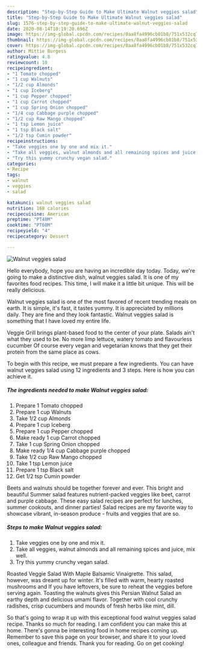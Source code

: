 ```yaml
---
description: "Step-by-Step Guide to Make Ultimate Walnut veggies salad"
title: "Step-by-Step Guide to Make Ultimate Walnut veggies salad"
slug: 1576-step-by-step-guide-to-make-ultimate-walnut-veggies-salad
date: 2020-08-14T10:19:20.696Z
image: https://img-global.cpcdn.com/recipes/0aa8fa4996cb01b8/751x532cq70/walnut-veggies-salad-recipe-main-photo.jpg
thumbnail: https://img-global.cpcdn.com/recipes/0aa8fa4996cb01b8/751x532cq70/walnut-veggies-salad-recipe-main-photo.jpg
cover: https://img-global.cpcdn.com/recipes/0aa8fa4996cb01b8/751x532cq70/walnut-veggies-salad-recipe-main-photo.jpg
author: Mittie Burgess
ratingvalue: 4.8
reviewcount: 10
recipeingredient:
- "1 Tomato chopped"
- "1 cup Walnuts"
- "1/2 cup Almonds"
- "1 cup Iceberg"
- "1 cup Pepper chopped"
- "1 cup Carrot chopped"
- "1 cup Spring Onion chopped"
- "1/4 cup Cabbage purple chopped"
- "1/2 cup Raw Mango chopped"
- "1 tsp Lemon juice"
- "1 tsp Black salt"
- "1/2 tsp Cumin powder"
recipeinstructions:
- "Take veggies one by one and mix it."
- "Take all veggies, walnut almonds and all remaining spices and juice, mix well."
- "Try this yummy crunchy vegan salad."
categories:
- Recipe
tags:
- walnut
- veggies
- salad

katakunci: walnut veggies salad 
nutrition: 168 calories
recipecuisine: American
preptime: "PT40M"
cooktime: "PT60M"
recipeyield: "4"
recipecategory: Dessert

---
```



![Walnut veggies salad](https://img-global.cpcdn.com/recipes/0aa8fa4996cb01b8/751x532cq70/walnut-veggies-salad-recipe-main-photo.jpg)

Hello everybody, hope you are having an incredible day today. Today, we're going to make a distinctive dish, walnut veggies salad. It is one of my favorites food recipes. This time, I will make it a little bit unique. This will be really delicious.

Walnut veggies salad is one of the most favored of recent trending meals on earth. It is simple, it's fast, it tastes yummy. It is appreciated by millions daily. They are fine and they look fantastic. Walnut veggies salad is something that I have loved my entire life.

Veggie Grill brings plant-based food to the center of your plate. Salads ain&#39;t what they used to be. No more limp lettuce, watery tomato and flavourless cucumber Of course every vegan and vegetarian knows that they get their protein from the same place as cows.


To begin with this recipe, we must prepare a few ingredients. You can have walnut veggies salad using 12 ingredients and 3 steps. Here is how you can achieve it.

<!--inarticleads1-->

##### The ingredients needed to make Walnut veggies salad:

1. Prepare 1 Tomato chopped
1. Prepare 1 cup Walnuts
1. Take 1/2 cup Almonds
1. Prepare 1 cup Iceberg
1. Prepare 1 cup Pepper chopped
1. Make ready 1 cup Carrot chopped
1. Take 1 cup Spring Onion chopped
1. Make ready 1/4 cup Cabbage purple chopped
1. Take 1/2 cup Raw Mango chopped
1. Take 1 tsp Lemon juice
1. Prepare 1 tsp Black salt
1. Get 1/2 tsp Cumin powder


Beets and walnuts should be together forever and ever. This bright and beautiful Summer salad features nutrient-packed veggies like beet, carrot and purple cabbage. These easy salad recipes are perfect for lunches, summer cookouts, and dinner parties! Salad recipes are my favorite way to showcase vibrant, in-season produce - fruits and veggies that are so. 

<!--inarticleads2-->

##### Steps to make Walnut veggies salad:

1. Take veggies one by one and mix it.
1. Take all veggies, walnut almonds and all remaining spices and juice, mix well.
1. Try this yummy crunchy vegan salad.


Roasted Veggie Salad With Maple Balsamic Vinaigrette. This salad, however, was dreamt up for winter. It&#39;s filled with warm, hearty roasted mushrooms and If you have leftovers, be sure to reheat the veggies before serving again. Toasting the walnuts gives this Persian Walnut Salad an earthy depth and delicious umami flavor. Together with cool crunchy radishes, crisp cucumbers and mounds of fresh herbs like mint, dill. 

So that's going to wrap it up with this exceptional food walnut veggies salad recipe. Thanks so much for reading. I am confident you can make this at home. There's gonna be interesting food in home recipes coming up. Remember to save this page on your browser, and share it to your loved ones, colleague and friends. Thank you for reading. Go on get cooking!
